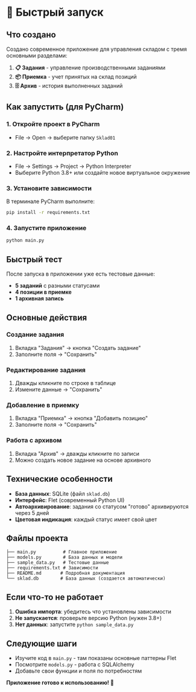 # 🚀 Быстрый запуск

## Что создано

Создано современное приложение для управления складом с тремя основными разделами:

1. **📋 Задания** - управление производственными заданиями
2. **📦 Приемка** - учет принятых на склад позиций  
3. **🗄️ Архив** - история выполненных заданий

## Как запустить (для PyCharm)

### 1. Откройте проект в PyCharm
- File → Open → выберите папку `Sklad01`

### 2. Настройте интерпретатор Python
- File → Settings → Project → Python Interpreter
- Выберите Python 3.8+ или создайте новое виртуальное окружение

### 3. Установите зависимости
В терминале PyCharm выполните:
```bash
pip install -r requirements.txt
```

### 4. Запустите приложение
```bash
python main.py
```

## Быстрый тест

После запуска в приложении уже есть тестовые данные:
- **5 заданий** с разными статусами
- **4 позиции в приемке** 
- **1 архивная запись**

## Основные действия

### Создание задания
1. Вкладка "Задания" → кнопка "Создать задание"
2. Заполните поля → "Сохранить"

### Редактирование задания  
1. Дважды кликните по строке в таблице
2. Измените данные → "Сохранить"

### Добавление в приемку
1. Вкладка "Приемка" → кнопка "Добавить позицию"
2. Заполните поля → "Сохранить"

### Работа с архивом
1. Вкладка "Архив" → дважды кликните по записи
2. Можно создать новое задание на основе архивного

## Технические особенности

- **База данных**: SQLite (файл `sklad.db`)
- **Интерфейс**: Flet (современный Python UI)
- **Автоархивирование**: задания со статусом "готово" архивируются через 5 дней
- **Цветовая индикация**: каждый статус имеет свой цвет

## Файлы проекта

```
├── main.py          # Главное приложение
├── models.py        # База данных и модели
├── sample_data.py   # Тестовые данные
├── requirements.txt # Зависимости
├── README.md       # Подробная документация
└── sklad.db        # База данных (создается автоматически)
```

## Если что-то не работает

1. **Ошибка импорта**: убедитесь что установлены зависимости
2. **Не запускается**: проверьте версию Python (нужен 3.8+)
3. **Нет данных**: запустите `python sample_data.py`

## Следующие шаги

- Изучите код в `main.py` - там показаны основные паттерны Flet
- Посмотрите `models.py` - работа с SQLAlchemy
- Добавьте свои функции и поля по потребностям

**Приложение готово к использованию! 🎉** 
